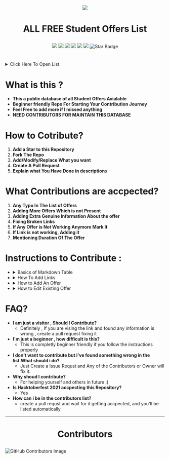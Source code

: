 <p align="center">
<img src="https://media.giphy.com/media/3tpzkqpbVdshXX1By7/giphy.gif">  
</p>  


#

# <p align="center">ALL FREE Student Offers List
<p align="center">
<img src=https://badges.frapsoft.com/os/v2/open-source.svg?v"/>
<img src=https://visitor-badge.glitch.me/badge?page_id=ShryeyamMaity.student-offers"/>
<img src=https://img.shields.io/badge/PRs-welcome-brightgreen.svg?style=flat-square"/>
<img src="https://img.shields.io/github/license/ShreyamMaity/student-offers"/>
<img src="https://img.shields.io/github/stars/ShreyamMaity/student-offers"/>
<img src="https://img.shields.io/github/forks/ShreyamMaity/student-offers"/>
<img src="https://img.shields.io/static/v1?label=%F0%9F%8C%9F&message=If%20Useful&style=style=flat&color=BC4E99" alt="Star Badge"/>
</p>

#

<details><summary> Click Here To Open List</summary>
<p>

###### CTRL/Command + F to Find anything  


|Product|Offer Benefits|Type|
|:------|:-------------|:---|
|[Github student developer pack](https://)|\$200K worth free softwares for all your development needs|Development, Art, Design etc.|
|[AnyDesk Student](https://)|All anydesk Product Licenses while you are student|Design, Art|
|[Spotify premium student discount](https://)|Student Discount as low as INR66/month|Music|
|[VS Enterprise](https://)|Visual Studio Code Enterprise Subscription|Development|
|[Notion Pro](https://)|Notion Pro for lifetime while You are a student|Note Taking|
|[Lass Pass](https://)|6 mo subscription|Password Manager|
|[Canva For Lifetime](https://)|Lifetime (trick)|Design|
|[Canva](https://)|12 months Pro tier subscription|Design|
|[eSurveyCreator](https://)|Student License while you are student|Survey creation and distribution app|
|[LucidChart](https://)|Lifetime free suscription|Flowchart service|
|[Prezi](https://)|Lifetime Subscription|Video Conferencing App|
|[BlackBerry QNX](https://)|LIfetime Subscription|Education|
|[Namecheap.com](https://)|1 years .me TLD domain 1 year SSL Certificate|Domains|
|[Name.com](https://)|One year domain and Advance Security SSL Sertificate|Domains|
|[AWS Educate](https://)|Starter Account worth \$100.00|Cloud|
|[Educative](https://)|6 Months Validity with 60+ courses|Learn|
|[Github](https://)|Github pro package|Developer|
|[Microsoft Azure](https://)|25+ microsoft cloud services + \$100.00 in Azure credit|Cloud|
|[Unity](https://)|Lifetime|Game Development|
|[Jetbrains](https://)|Annual Subscription|Developer|
|[Digital Ocean](https://)|\$50 Credit|Cloud|
|[Bootstrap Studio](https://)|Studio Licence|Design concept|
|[Frontend Masters](https://)|6 Months Validity|Learn|
|[Heroku](https://)|Hobby Dyno|Cloud|
|[.tech Domains](https://)|.tech domain 1 year validity + 2 emails + 100 MB storage|Domains|
|[GitKraken](https://)|GitKraken Kit Pro|Developing Tools|
|[PomoDone](https://)|Lite Plan for 2 years|Productivity|
|[termius](https://)|Premium Plan|Mobile|
|[DataCamp](https://)|3 months plan|Learn|
|[One Month](https://)|30 days subsription|Learn|
|[Education Host](https://)|1 Years Plan + Upgrade pla discount|Cloud|
|[Interview Cake](https://)|3 weeks Plan|Learn|
|[MongoDB](https://)|\$200 credit + Courses + Certification|Infrastructure & APIs|
|[Guthub Campus Experts](https://)|Complete Course|Learn|
|[iconscout](https://)|1 years Subscription + 60 Premiums icons|Design|
|[twilio](https://)|\$50 credit + APIs|Infrastructure & APIs|
|[testmail.app](https://)|Essential plan|Developing Tools|
|[Polypane](https://)|1 year subscription|Design|
|[Pageclip](https://)|Basic Plan subscription|Infrastructure|
|[next.tech](https://)|1 years Subscription|Developing & Learn|
|[ATOM](https://)|Annual Subscription|Tools|
|[Arduino Education](https://)|6 months Subscription|Internet of Things & Infrastructure|
|[Typeform](https://)|1 years Subscription|Design &  Marketing|
|[Desktop](https://)|Annual Subscription|Developing Tools|
|[HazeOver](https://)|Lifetime|Productivity|
|[netwise.](https://)|1 years Subscription|Cloud & Internet of Things|
|[ICONS8](https://)|3 Months unlimited Subscription|Design|
|[Mailgun](https://)|12 months subcription + 20,000 free emails + 100 email validations|Infrastructures|
|[Go Rails](https://)|12 months subcription – Video Lessons|Learn|
|[Enscape](https://)|enscape educational license|Visual Reality & Real Time Rendering|
|[Rhino3d](https://)|Rhino3d Educational License|3D Rendering|
|[Chaos](https://)|Student License|3D Work|
|[QT](https://)|QT educational License|Cross Platform development|
|[Copyright.com](https://)|Stdent License|Education|
|[cPanel](https://)|Educational License|cPanel for free but fecaulty only|
|[Figma pro](https://)|Figma Pro License|UI/UX Designing|
|[Gurobi](https://)|Student License|Business Problem Solving|
|[Shapr3d](https://)|Student License 1 Year|3D modeling App|
|[Gliffy](https://)|Student License|Diagram Drawing|
|[Portfolio Box Pro](https://)|Student License|Portfolio creation|
|[Lumion Pro](https://)|Student License|3D Rendering software|
|[Tableau Desktop](https://)|1 Year Student License|Data Analysing|
|[Tableau Prep Builder](https://)|1 Year Student License|Data Cleaner For Data Analysis|
|[THINKFUL](https://)|1 Month web development|Learn|
|[Invision App](https://)|Free while you are student|UI/UX Design|
|[Basecamp account](https://)|Student License|Project management & team Collab|
|[Amazon Prime Student (.com)](https://)|6 month Prime + prime videos(all region) + deals 7 discouts|Shopping|
|[Unidays](https://)|Student Heavy Discounts|Shopping|
|[SheerID](https://)|Student Discount|Shopping|
|[onTheHub](https://)|Free win 10 edu if your college supports, discounts on softwares|Softwares|
|[PTC student](https://)|student license|3D CAD|
|[Intel education software](https://)|student license|development|
|[Newegg Premier](https://)|discounts|shopping|
|[Mnx.io](https://)|**\$50 credit in cloud hosting for students, valid for 1 year.**|Cloud Server|
|[DNS simple](https://)|DNS simple student license|DNS data observation|
|[Orchestrate.io](https://)|free developer account|database service|
|[Send grid](https://)|student license|STMP mail system|
|[Bitnami](https://)|student license free|pre-packaged images for automated setup of popular server software on Windows, Mac OS|
|[Crowflower](https://)|student license|AI ML training software|
|[Squarespace](https://)|discount and free months|education|
|[Students beans](https://)|membership ID|student ID for discounts|
|[Themescale](https://)|wordpress themes license for 1 year|website|
|[Hexagon Geospatail](https://)|Student License|Education|
|[Axure education](https://)|student license|Prototype creation software|
|[replit](https://)|3 months Hackers Plan|Developers & Learn|
|[Bhphotovideo](https://)|student License|Shopping|
|[Flatiron School](https://)|1 month Subscription|Learn|
|[IMGBOT](https://)|Free Image Optimisation|Infrastructure|
|[POPSQL](https://)|Premium Plan|Developers Tools|
|[DATADOG](https://)|Pro Account + 10 Servers + 2 Years Plan|Security & Analytics|
|[Kodika.io](https://)|Unlimited Pro Plan 6 Months – Build iOS Applications|Design & Mobile|
|[Stripe](https://)|No transaction fee on \$1000 Revenue|Infrastructure & APIs|
|[Adafruit](https://)|1 year subscription|Internet of Things & Infrastructure APIs|
|[Dashlane](https://)|6 Months premium plan|Productivity|
|[Travis CI](https://)|Open Source|Developer Tools & Internet of Things|
|[ScrapingHub](https://)|1 free scrapy Cloud Unit|Developer Tools|
|[Covalence](https://)|1 month Subscription|Learn|
|[deepsource](https://)|Pro Subscription|Tools|
|[TOWER](https://)|Pro Subscription|Developer Tools|
|[Gitpod](https://)|6 months personal plan subscription|Developer Tools & Learn|
|[Sentry](https://)|500,000 events/month with unlimited projects|Infrastructure|
|[XOJO](https://)|Desktop License|Design & Developer Tools|
|[Working Copy](https://)|Pro Subscription|Developer Tools & Mobile|
|[CryptoLens](https://)|10 Licenses|Infrastructure|
|[Jaamly](https://)|6 Months startup plan|Marketing|
|[BrowserStack](https://)|Automate 1 year plan|Developing Tools|
|[Freshpoint](https://)|Growth Plan|Marketing & APIs|
|[blackfire.io](https://)|Profiler Subscription|Security & Analytics|
|[Neve’s](https://)|1 year agency wordpress theme|Design & APIs|
|[Codecov](https://)|Public & Private repositories|Developer Tools|
|[CART](https://)|2 Years Premium Plan|Infrastructure|
|[Customerly](https://)|6 months pro plan|Infrastructure & Marketing|
|[SQLGATE](https://)|1 Years Plan Subscription|Tools|
|[Vaadin](https://)|Pro Subscription|Infrastructure & APIs|
|[Restyled](https://)|Private Repositories|Tools|
|[Deepscan](https://)|6 Months premium plan|Tools|
|[Weglot](https://)|1 year|Tools & Infrastructure & APIS|
|[CodeScene](https://)|Private Github repositories|Security & Analytics|
|[Simple Analytics](https://)|1 year subscription|Infrastructure & Marketing|
|[USE together](https://)|1 year subscription|ProductiveTools|
|[Algolia](https://)|1 year subscription|Infrastructure|
|[Better Code Hub](https://)|Individual License & Access private repos|Developing Tools|
|[Daily BOT](https://)|6 Months Business|Productivity|
|[POEditor](https://)|1 year subscription|Developer Tools & Infrastructure|
|[Honeybadget.io](https://)|1 year subscription|Security & Analytics|
|[Kaltura](https://)|\$10K/year Credits|Infrastructure|
|[astra](https://)|6 months Subscription|Security & Analytics|
|[Pushbots](https://)|6 months Subscription|Infrastructure|
|[LingoHub](https://)|Professional Plan with 10,000 text segments|Infrastructure, Productivity|
|[Sider](https://)|Standard|Tools|
|[Blockchair](https://)|100,000 free requests|Infrastructure|
|[datree.io](https://)|Pro Subscription|Tools|
|[EverSQL](https://)|6 months Subscription|Tools|
|[baremetrics](https://)|Free Baremetrics to \$2.5K monthly recurring revenue|Marketing|
|[LambdaTEST](https://)|1 year Live Plan|Test|
|[Sqlsmash](https://)|Standard Plan|Developing Tools|
|[Wisej](https://)|Premium plus plan|Infrastructure|
|[AccessLint](https://)|Access public and Private repos|Repos|
|[appfigures](https://)|1 year premium plan|marketing|
|[logDNA](https://)|50GB/monthly 1 year plan|Security & Analytics|
|[Sofy](https://)|6 Months premium plan|Tools & Mobile|
|[Transloadit](https://)|10 GB Startup Plan|Infrastructure & Tools|
|[Phrase](https://)|12 months premium plan|Infrastructure & Tools|
|[Coveralls](https://)|Unlimited private repos access|Tools|
|[Yakindu](https://)|12 months premium|Learn|
|[Storyscript](https://)|12 months business|Infrastructure|
|[Crowdin](https://)|12 months premium|Tools, Infrastructure , Productivity|
|[Transifex](https://)|6 Months premium|Infrastructure & Tools|
|[Minecraft Educational License](https://)|Educational License of Minecraft|Game|


</p>
</details>  

#

# What is this ?

- **This a public database of all Student Offers Avialable**
- **Beginner friendly Repo For Starting Your Contribution Journey**
- **Feel Free to add more if I missed anything**
- **NEED CONTRIBUTORS FOR MAINTAIN THIS DATABASE**  
  
#

# How to Cotribute?

1. **Add a Star to this Repository**
2. **Fork The Repo**
3. **Add/Modify/Replace What you want**
4. **Create A Pull Request**
5. **Explain what You Have Done in description**s

#

# What Contributions are accpected?

1. **Any Typo In The List of Offers**
2. **Adding More Offers Which is not Present**
3. **Adding Extra Genuine Information About the offer**
4. **Fixing Broken Links**
5. **If Any Offer is Not Working Anymore Mark It**
6. **If Link is not working, Adding it**
7. **Mentioning Duration Of The Offer**

#

# Instructions to Contribute :

- <details><summary> Basics of Markdown Table </summary>
  <p>

  - ![markdown table](./instructions/table.png)
  - ![table info](./instructions/info.png)

	
   </p>
   </details>  

- <details><summary> How To Add Links </summary>
  <p>

  - ![link info](./instructions/link.png)  
  
  - **Change/Replace the link**

  </p>
  </details>  

- <details><summary> How to Add An Offer </summary>
  <p>

   - ![Add](./instructions/add.png)  

   -
     ```bash
     [TITLE](https://)|OFFER INFO|TYPE|
     ```  

   - **Use the format**  

   - **add your own offer data**  

   - **add it at the end of the list**  

   - **make sure everything is genuine**  




  </p>
  </details>  

- <details><summary> How to Edit Existing Offer </summary>
  <p>

   - ![table info](./instructions/info.png)  

   - **Edit The Offer Info or Type**

  </p>
  </details>  

# FAQ?


- **I am just a visitor , Should I Contribute?**
  - Definitely , If you are vising the link and found any information is wrong , create a pull request fixing it
- **I'm just a beginner , how difficult is this?**
  - This is completly beginner friendly if you follow the instructions properly
- **I don't want to contribute but i've found something wrong in the list.What should i do?**
  - Just Create a Issue Requst and Any of the Contributors or Owner will fix it.
- **Why shoud I contribute?**
  - For helping yourself and others in future ;)
- **Is Hacktoberfest 2021 accpecting this Repository?**
  - Yes
- **How can i be in the contributors list?**
	- create a pull requst and wait for it getting accpected, and you'll be listed automatically






<hr/>

# <p align="center">Contributors

![GitHub Contributors Image](https://contrib.rocks/image?repo=ShreyamMaity/student-offers) 
